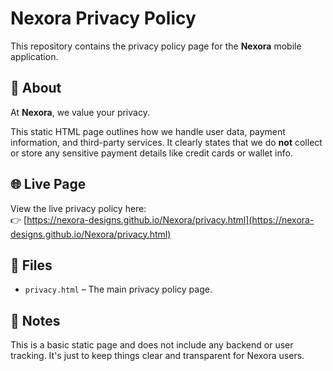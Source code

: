 # Nexora Privacy Policy

This repository contains the privacy policy page for the **Nexora** mobile application.

## 🔐 About

At **Nexora**, we value your privacy.

This static HTML page outlines how we handle user data, payment information, and third-party services. It clearly states that we do **not** collect or store any sensitive payment details like credit cards or wallet info.

## 🌐 Live Page

View the live privacy policy here:  
👉 [https://nexora-designs.github.io/Nexora/privacy.html](https://nexora-designs.github.io/Nexora/privacy.html)

## 📁 Files

- `privacy.html` – The main privacy policy page.

## 📌 Notes

This is a basic static page and does not include any backend or user tracking. It's just to keep things clear and transparent for Nexora users.

